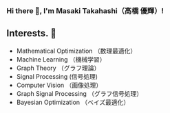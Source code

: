 ### Hi there 👋, I'm Masaki Takahashi（高橋 優輝）!

## Interests. 🤔
- Mathematical Optimization （数理最適化）
- Machine Learning （機械学習）
- Graph Theory （グラフ理論）
- Signal Processing (信号処理)
- Computer Vision （画像処理）
- Graph Signal Processing （グラフ信号処理）
- Bayesian Optimization （ベイズ最適化）

<!--
**matyaki-matyaki/matyaki-matyaki** is a ✨ _special_ ✨ repository because its `README.md` (this file) appears on your GitHub profile.

Here are some ideas to get you started:

- 🔭 I’m currently working on ...
- 🌱 I’m currently learning ...
- 👯 I’m looking to collaborate on ...
- 🤔 I’m looking for help with ...
- 💬 Ask me about ...
- 📫 How to reach me: ...
- 😄 Pronouns: ...
- ⚡ Fun fact: ...
-->
